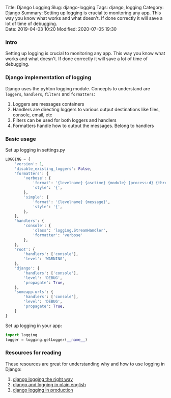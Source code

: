 Title: Django Logging
Slug: django-logging
Tags: django, logging
Category: Django
Summary: Setting up logging is crucial to monitoring any app. This way you know what works and what doesn't. If done correctly it will save a lot of time of debugging.  
Date: 2019-04-03 10:20
Modified: 2020-07-05 19:30

### Intro
Setting up logging is crucial to monitoring any app. This way you know what works and what doesn't. If done correctly it will save a lot of time of debugging.  

### Django implementation of logging

Django uses the pyhton logging module. Concepts to understand are `loggers`, `handlers`, `filters` and `formatters`:
1. Loggers are messages containers
2. Handlers are directing loggers to various output destinations like files, console, email, etc
3. Filters can be used for both loggers and handlers
4. Formatters handle how to output the messages. Belong to handlers

### Basic usage
Set up logging in settings.py

```python
LOGGING = {
    'version': 1,
    'disable_existing_loggers': False,
    'formatters': {
        'verbose': {
            'format': '{levelname} {asctime} {module} {process:d} {thread:d} {message}',
            'style': '{',
        },
        'simple': {
            'format': '{levelname} {message}',
            'style': '{',
        },
    },
    'handlers': {
        'console': {
            'class': 'logging.StreamHandler',
            'formatter': 'verbose'
        },
    },
    'root': {
        'handlers': ['console'],
        'level': 'WARNING',
    },
    'django': {
        'handlers': ['console'],
        'level': 'DEBUG',
        'propagate': True,
    },
    'someapp.urls': {
        'handlers': ['console'],
        'level': 'DEBUG',
        'propagate': True,
    }
}
```

Set up logging in your app:

```python
import logging
logger = logging.getLogger(__name__)
```

### Resources for reading
These resources are great for understanding why and how to use logging in Django:
1. [django logging the right way](https://lincolnloop.com/blog/django-logging-right-way/)
2. [django and logging in plain english](https://djangodeconstructed.com/2018/12/18/django-and-python-logging-in-plain-english/)
3. [django logging in production](https://mattsegal.dev/file-logging-django.html)